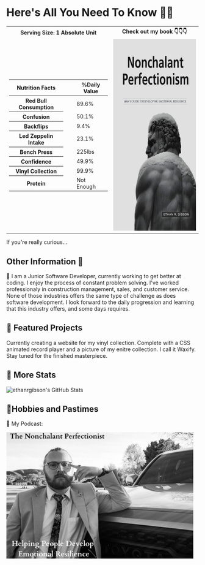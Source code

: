 <h1>Here's All You Need To Know 🫵🫡</h1>


<table>
  <tr>
    <th>Serving Size: 1 Absolute Unit</th>
    <th>Check out my book 👇👇👇</th>
  </tr>
  <tr>
    <td>
      <table class="table">
  <thead>
    <tr class="text-center">
      <th scope="col">Nutrition Facts</th>
      <th></th>
      <th></th>
      <th scope="col">%Daily Value</th>
    </tr>
  </thead>
  <tbody class="table-group-divider">
    <tr>
      <th scope="row">Red Bull Consumption</th>
      <td> </td>
      <td> </td>
      <td>89.6%</td>
    </tr>
    <tr>
      <th scope="row">Confusion</th>
      <td> </td>
      <td> </td>
      <td>50.1%</td>
    </tr>
    <tr>
      <th scope="row">Backflips</th>
      <td> </td>
      <td> </td>
      <td>9.4%</td>
    </tr>
    <tr>
      <th scope="row">Led Zeppelin Intake</th>
      <td> </td>
      <td> </td>
      <td>23.1%</td>
    </tr>
    <tr>
      <th scope="row">Bench Press</th>
      <td> </td>
      <td> </td>
      <td>225lbs</td>
    </tr>
    <tr>
      <th scope="row">Confidence</th>
      <td> </td>
      <td> </td>
      <td>49.9%</td>
    </tr>
    <tr>
      <th scope="row">Vinyl Collection</th>
      <td> </td>
      <td> </td>
      <td>99.9%</td>
    </tr>
    <tr>
      <th scope="row">Protein</th>
      <td> </td>
      <td> </td>
      <td>Not Enough</td>
    </tr>
  </tbody>
</table>
    </td>
    <td>
      <a href="https://www.amazon.com/Nonchalant-Perfectionism-Developing-Emotional-Resilience-ebook/dp/B0CNQK27M2/ref=sr_1_1?crid=3EAA7QBAENYH4&dib=eyJ2IjoiMSJ9.BfPdRPmp-OctnEFzEVLh_GihJuUuqfgz58EbTxSivrCeMnC-OJBQjT9t7jW0wlM23plPKdGNe3HBzJiARu2KitOfbUOXQei_fFCPuRsiC5EVLeBzh3_-ZhC7Ua-c2uhW.ngsNWmvWKRM91O-pSmKFq-IXQjNVxMwUz8C_1OGdB2A&dib_tag=se&keywords=nonchalant+perfectionism&qid=1740265096&sprefix=nonchalant%2Caps%2C248&sr=8-1" target="_blank"><img src="Nonchalant Perfectionism cover.jpeg" width ="330" height="500"></a>
    </td>
  </tr>
</table>


If you're really curious...

<h2>Other Information 🗿</h2>

<p>
🥛 I am a Junior Software Developer, currently working to get better at coding. I enjoy the process of constant problem solving. I've worked professionaly in construction management, sales, and customer service. None of those industries offers the same type of challenge as does software development. I look forward to the daily progression and learning that this industry offers, and some days requires.
</p>

<p>
<h2>🧉 Featured Projects</h2>
  
Currently creating a website for my vinyl collection. Complete with a CSS animated record player and a picture of my enitre collection. I call it Waxify. Stay tuned for the finished masterpiece.

</p>

<p>
<h2>🥣 More Stats</h2>

<img src="https://github-readme-stats.vercel.app/api?username=ethanrgibson&theme=nord&show_icons=true&hide_border=true&count_private=true" alt="ethanrgibson's GitHub Stats" />



<h2>🧃Hobbies and Pastimes</h2>

🦍 My Podcast:

[<img src="Podcast New cover.png" width ="490" height="330">](https://open.spotify.com/show/4tDZmFNHrKg7QYaZcAN9n8?si=V_Ql7ZseQ1ucI7L6FqIsuw)


</p>

<!--
**ethanrgibson/ethanrgibson** is a ✨ _special_ ✨ repository because its `README.md` (this file) appears on your GitHub profile.

Here are some ideas to get you started:

- 🔭 I’m currently working on ...
- 🌱 I’m currently learning ...
- 👯 I’m looking to collaborate on ...
- 🤔 I’m looking for help with ...
- 💬 Ask me about ...
- 📫 How to reach me: ...
- 😄 Pronouns: ...
- ⚡ Fun fact: ...
-->
